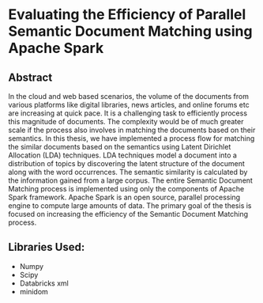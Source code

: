 # Evaluating the Efficiency of Parallel Semantic Document Matching using Apache Spark

## Abstract
In the cloud and web based scenarios, the volume of the documents from various platforms like digital libraries, news articles, and online forums etc are increasing at quick pace. It is a challenging task to efficiently process this magnitude of documents. The complexity would be of much greater scale if the process also involves in matching the documents based on their semantics. In this thesis, we have implemented a process flow for matching the similar documents based on the semantics using Latent Dirichlet Allocation (LDA) techniques. LDA techniques model a document into a distribution of topics by discovering the latent structure of the document along with the word occurrences. The semantic similarity is calculated by the information gained from a large corpus. The entire Semantic Document Matching process is implemented using only the components of Apache Spark framework. Apache Spark is an open source, parallel processing engine to compute large amounts of data. The primary goal of the thesis is focused on increasing the efficiency of the Semantic Document Matching process.

## Libraries Used:
- Numpy
- Scipy
- Databricks xml
- minidom
